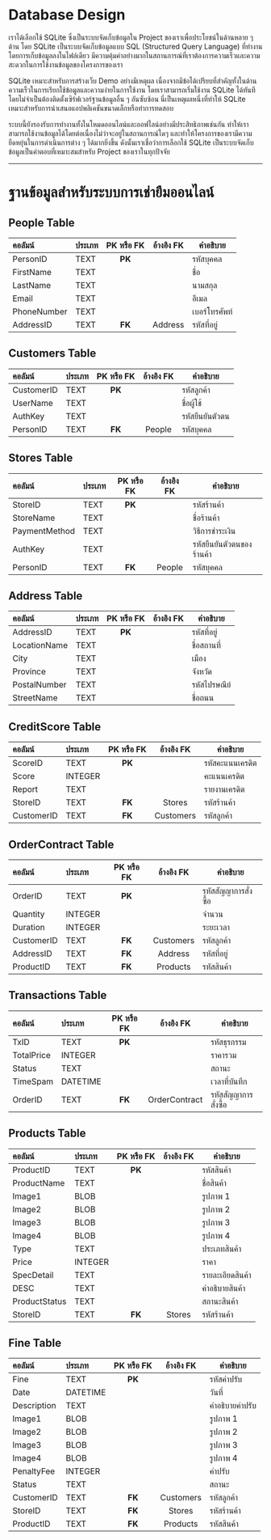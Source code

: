 # Database Design

เราได้เลือกใช้ SQLite ซึ่งเป็นระบบจัดเก็บข้อมูลใน Project ของเราเพื่อประโยชน์ในด้านหลาย ๆ ด้าน โดย SQLite เป็นระบบจัดเก็บข้อมูลแบบ SQL (Structured Query Language) ที่ทำงานโดยการเก็บข้อมูลลงในไฟล์เดียว มีความคุ้มค่าอย่างมากในสถานการณ์ที่เราต้องการความเร็วและความสะดวกในการใช้งานข้อมูลของโครงการของเรา

SQLite เหมาะสำหรับการสร้างเว็บ Demo อย่างมีเหตุผล เนื่องจากมีข้อได้เปรียบที่สำคัญทั้งในด้านความเร็วในการเรียกใช้ข้อมูลและความง่ายในการใช้งาน โดยเราสามารถเริ่มใช้งาน SQLite ได้ทันทีโดยไม่จำเป็นต้องติดตั้งเซิร์ฟเวอร์ฐานข้อมูลอื่น ๆ อันซับซ้อน นี่เป็นเหตุผลหนึ่งที่ทำให้ SQLite เหมาะสำหรับการนำเสนอแอปพลิเคชันขนาดเล็กหรือทำการทดสอบ

ระบบนี้ยังรองรับการทำงานทั้งในโหมดออนไลน์และออฟไลน์อย่างมีประสิทธิภาพเช่นกัน ทำให้เราสามารถใช้งานข้อมูลได้โดยต่อเนื่องไม่ว่าจะอยู่ในสถานการณ์ใดๆ และทำให้โครงการของเรามีความยืดหยุ่นในการดำเนินการต่าง ๆ ได้มากยิ่งขึ้น ดังนั้นเราเชื่อว่าการเลือกใช้ SQLite เป็นระบบจัดเก็บข้อมูลเป็นคำตอบที่เหมาะสมสำหรับ Project ของเราในทุกปัจจัย

****

# ฐานข้อมูลสำหรับระบบการเช่ายืมออนไลน์

## People Table
| คอลัมน์    | ประเภท    | PK หรือ FK | อ้างอิง FK  | คำอธิบาย                          |
| :---        | :---       |:----------:| :---:         | ---                                  |
| PersonID    | TEXT       |   **PK**   |               | รหัสบุคคล            |
| FirstName   | TEXT       |            |               | ชื่อ                              |
| LastName    | TEXT       |            |               | นามสกุล                           |
| Email       | TEXT       |            |               | อีเมล                               |
| PhoneNumber | TEXT       |            |               | เบอร์โทรศัพท์                     |
| AddressID   | TEXT       |   **FK**   | Address | รหัสที่อยู่    |

## Customers Table
| คอลัมน์    | ประเภท    | PK หรือ FK  | อ้างอิง FK  | คำอธิบาย                           |
| :---        | :---       | :---:       | :---:         | ---                                  |
| CustomerID | TEXT       | **PK** |               | รหัสลูกค้า           |
| UserName   | TEXT       |             |               | ชื่อผู้ใช้                          |
| AuthKey    | TEXT       |             |               | รหัสยืนยันตัวตน                   |
| PersonID   | TEXT       |    **FK**    | People | รหัสบุคคล         |

## Stores Table
| คอลัมน์      | ประเภท    | PK หรือ FK  | อ้างอิง FK  | คำอธิบาย                           |
| :---          | :---       | :---:       | :---:         | ---                                  |
| StoreID       | TEXT       | **PK** |               | รหัสร้านค้า           |
| StoreName     | TEXT       |             |               | ชื่อร้านค้า                         |
| PaymentMethod | TEXT       |             |               | วิธีการชำระเงิน                     |
| AuthKey       | TEXT       |             |               | รหัสยืนยันตัวตนของร้านค้า        |
| PersonID      | TEXT       |    **FK**   |  People | รหัสบุคคล         |

## Address Table
| คอลัมน์      | ประเภท    | PK หรือ FK  | อ้างอิง FK  | คำอธิบาย                           |
| :---          | :---       | :---:       | :---:         | ---                                  |
| AddressID    | TEXT       | **PK** |               | รหัสที่อยู่           |
| LocationName | TEXT       |             |               | ชื่อสถานที่                         |
| City         | TEXT       |             |               | เมือง                                |
| Province     | TEXT       |             |               | จังหวัด                              |
| PostalNumber | TEXT       |             |               | รหัสไปรษณีย์                         |
| StreetName   | TEXT       |             |               | ชื่อถนน                              |

## CreditScore Table
| คอลัมน์    | ประเภท    | PK หรือ FK  | อ้างอิง FK  | คำอธิบาย                           |
| :---        | :---       | :---:       | :---:         | ---                                  |
| ScoreID     | TEXT       | **PK** |               | รหัสคะแนนเครดิต     |
| Score       | INTEGER    |             |               | คะแนนเครดิต                           |
| Report      | TEXT       |             |               | รายงานเครดิต                         |
| StoreID     | TEXT       |   **FK**  |  Stores | รหัสร้านค้า      |
| CustomerID  | TEXT       |   **FK**  |  Customers| รหัสลูกค้า  |

## OrderContract Table
| คอลัมน์    | ประเภท    | PK หรือ FK  | อ้างอิง FK  | คำอธิบาย                           |
| :---        | :---       | :---:       | :---:         | ---                                  |
| OrderID     | TEXT       | **PK** |               | รหัสสัญญาการสั่งซื้อ  |
| Quantity    | INTEGER    |             |               | จำนวน                               |
| Duration    | INTEGER    |             |               | ระยะเวลา                            |
| CustomerID  | TEXT       |   **FK**  |  Customers| รหัสลูกค้า  |
| AddressID   | TEXT       |    **FK**  |  Address | รหัสที่อยู่   |
| ProductID   | TEXT       |   **FK**  |  Products | รหัสสินค้า     |

## Transactions Table
| คอลัมน์    | ประเภท    | PK หรือ FK  | อ้างอิง FK  | คำอธิบาย                           |
| :---        | :---       | :---:       | :---:         | ---                                  |
| TxID        | TEXT       | **PK** |               | รหัสธุรกรรม          |
| TotalPrice  | INTEGER    |             |               | ราคารวม                              |
| Status      | TEXT       |             |               | สถานะ                                |
| TimeSpam    | DATETIME   |             |               | เวลาที่บันทึก                        |
| OrderID     | TEXT       |   **FK**  |  OrderContract | รหัสสัญญาการสั่งซื้อ |

## Products Table
| คอลัมน์     | ประเภท    | PK หรือ FK  | อ้างอิง FK  | คำอธิบาย                           |
| :---         | :---       | :---:       | :---:         | ---                                  |
| ProductID    | TEXT       | **PK** |               | รหัสสินค้า            |
| ProductName  | TEXT       |             |               | ชื่อสินค้า                           |
| Image1       | BLOB       |             |               | รูปภาพ 1                             |
| Image2       | BLOB       |             |               | รูปภาพ 2                             |
| Image3       | BLOB       |             |               | รูปภาพ 3                             |
| Image4       | BLOB       |             |               | รูปภาพ 4                             |
| Type         | TEXT       |             |               | ประเภทสินค้า                         |
| Price        | INTEGER    |             |               | ราคา                                 |
| SpecDetail   | TEXT       |             |               | รายละเอียดสินค้า                   |
| DESC         | TEXT       |             |               | คำอธิบายสินค้า                      |
| ProductStatus| TEXT       |             |               | สถานะสินค้า                         |
| StoreID      | TEXT       |   **FK**  |  Stores | รหัสร้านค้า      |

## Fine Table
| คอลัมน์    | ประเภท    | PK หรือ FK  | อ้างอิง FK  | คำอธิบาย                           |
| :---        | :---       | :---:       | :---:         | ---                                  |
| Fine        | TEXT       | **PK** |               | รหัสค่าปรับ           |
| Date        | DATETIME   |             |               | วันที่                               |
| Description | TEXT       |             |               | คำอธิบายค่าปรับ                      |
| Image1      | BLOB       |             |               | รูปภาพ 1                             |
| Image2      | BLOB       |             |               | รูปภาพ 2                             |
| Image3      | BLOB       |             |               | รูปภาพ 3                             |
| Image4      | BLOB       |             |               | รูปภาพ 4                             |
| PenaltyFee  | INTEGER    |             |               | ค่าปรับ                               |
| Status      | TEXT       |             |               | สถานะ                                |
| CustomerID  | TEXT       |   **FK**  |  Customers| รหัสลูกค้า  |
| StoreID     | TEXT       |   **FK**  |  Stores | รหัสร้านค้า  |
| ProductID   | TEXT       |   **FK**  |  Products | รหัสสินค้า     |
